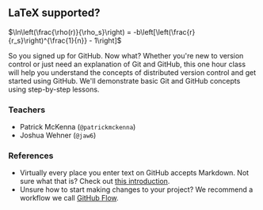## LaTeX supported?

$\ln\left(\frac{\rho(r)}{\rho_s}\right) = -b\left[\left(\frac{r}{r_s}\right)^{\frac{1}{n}} - 1\right]$

So you signed up for GitHub. Now what? Whether you're new to version control or just need an explanation of Git and GitHub, this one hour class will help you understand the concepts of distributed version control and get started using GitHub. We'll demonstrate basic Git and GitHub concepts using step-by-step lessons.


### Teachers
- Patrick McKenna (`@patrickmckenna`)
- Joshua Wehner (`@jaw6`)


### References
- Virtually every place you enter text on GitHub accepts Markdown. Not sure what that is? Check out [this introduction](https://guides.github.com/features/mastering-markdown/).
- Unsure how to start making changes to your project? We recommend a workflow we call [GitHub Flow](https://guides.github.com/introduction/flow/).
